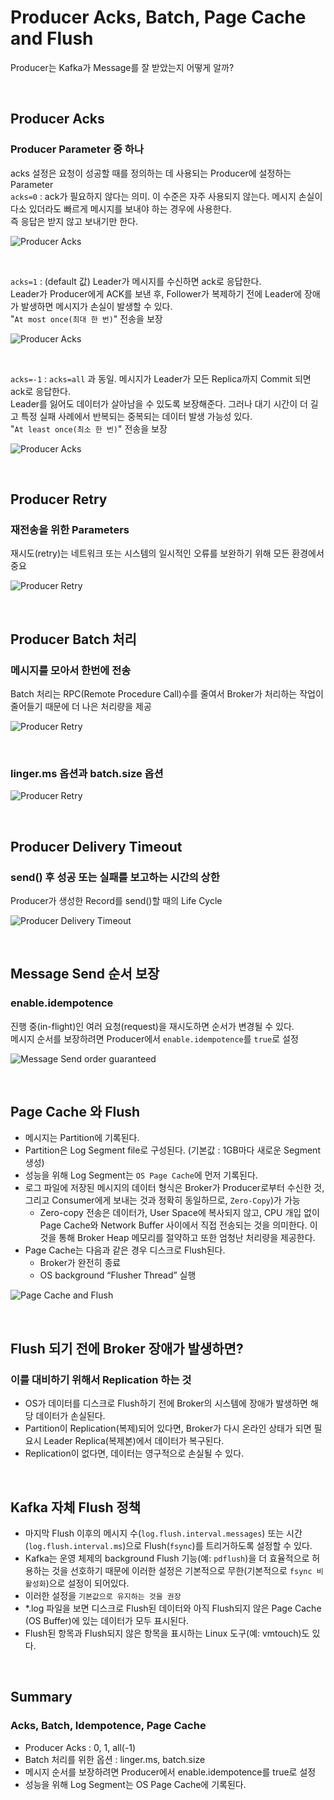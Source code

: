# Producer Acks, Batch, Page Cache and Flush
Producer는 Kafka가 Message를 잘 받았는지 어떻게 알까?

<br>

## Producer Acks
### Producer Parameter 중 하나
acks 설정은 요청이 성공할 때를 정의하는 데 사용되는 Producer에 설정하는 Parameter  
`acks=0` : ack가 필요하지 않다는 의미. 이 수준은 자주 사용되지 않는다. 메시지 손실이 다소 있더라도 빠르게 메시지를 보내야 하는 경우에 사용한다.  
즉 응답은 받지 않고 보내기만 한다.

![Producer Acks](../images/01.Producer%20Acks1.PNG)

<br>

`acks=1` : (default 값) Leader가 메시지를 수신하면 ack로 응답한다.  
Leader가 Producer에게 ACK를 보낸 후, Follower가 복제하기 전에 Leader에 장애가 발생하면 메시지가 손실이 발생할 수 있다.  
"`At most once(최대 한 번)`" 전송을 보장

![Producer Acks](../images/02.Producer%20Acks2.PNG)

<br>

`acks=-1` : `acks=all` 과 동일. 메시지가 Leader가 모든 Replica까지 Commit 되면 ack로 응답한다.  
Leader를 잃어도 데이터가 살아남을 수 있도록 보장해준다. 그러나 대기 시간이 더 길고 특정 실패 사례에서 반복되는 중복되는 데이터 발생 가능성 있다.  
"`At least once(최소 한 번)`" 전송을 보장

![Producer Acks](../images/03.Producer%20Acks3.PNG)

<br>

## Producer Retry
### 재전송을 위한 Parameters
재시도(retry)는 네트워크 또는 시스템의 일시적인 오류를 보완하기 위해 모든 환경에서 중요  

![Producer Retry](../images/04.Producer%20Retry.PNG)

<br>

## Producer Batch 처리
### 메시지를 모아서 한번에 전송
Batch 처리는 RPC(Remote Procedure Call)수를 줄여서 Broker가 처리하는 작업이 줄어들기 때문에 더 나은 처리량을 제공

![Producer Retry](../images/05.Producer%20Batch1.PNG)

<br>

### linger.ms 옵션과 batch.size 옵션
![Producer Retry](../images/06.Producer%20Batch2.PNG)

<br>

## Producer Delivery Timeout
### send() 후 성공 또는 실패를 보고하는 시간의 상한
Producer가 생성한 Record를 send()할 때의 Life Cycle

![Producer Delivery Timeout](../images/07.Producer%20Delivery%20Timeout.PNG)

<br>

## Message Send 순서 보장
### enable.idempotence
진행 중(in-flight)인 여러 요청(request)을 재시도하면 순서가 변경될 수 있다.  
메시지 순서를 보장하려면 Producer에서 `enable.idempotence`를 `true`로 설정

![Message Send order guaranteed](../images/08.Message%20Send%20order%20guaranteed.PNG)

<br>

## Page Cache 와 Flush
* 메시지는 Partition에 기록된다.
* Partition은 Log Segment file로 구성된다. (기본값 : 1GB마다 새로운 Segment 생성)
* 성능을 위해 Log Segment는 `OS Page Cache`에 먼저 기록된다.
* 로그 파일에 저장된 메시지의 데이터 형식은 Broker가 Producer로부터 수신한 것, 그리고 Consumer에게 보내는 것과 정확히 동일하므로, `Zero-Copy`)가 가능
  * Zero-copy 전송은 데이터가, User Space에 복사되지 않고, CPU 개입 없이 Page Cache와 Network Buffer 사이에서 직접 전송되는 것을 의미한다. 이것을 통해 Broker Heap 메모리를 절약하고 또한 엄청난 처리량을 제공한다.
* Page Cache는 다음과 같은 경우 디스크로 Flush된다.
  * Broker가 완전히 종료
  * OS background “Flusher Thread” 실행

![Page Cache and Flush](../images/09.Page%20Cache%20and%20Flush.PNG)

<br>

## Flush 되기 전에 Broker 장애가 발생하면?
### 이를 대비하기 위해서 Replication 하는 것
* OS가 데이터를 디스크로 Flush하기 전에 Broker의 시스템에 장애가 발생하면 해당 데이터가 손실된다.
* Partition이 Replication(복제)되어 있다면, Broker가 다시 온라인 상태가 되면 필요시 Leader Replica(복제본)에서 데이터가 복구된다.
* Replication이 없다면, 데이터는 영구적으로 손실될 수 있다.

<br>

## Kafka 자체 Flush 정책
* 마지막 Flush 이후의 메시지 수(`log.flush.interval.messages`) 또는 시간(`log.flush.interval.ms`)으로 Flush(`fsync`)를 트리거하도록 설정할 수 있다.
* Kafka는 운영 체제의 background Flush 기능(예: `pdflush`)을 더 효율적으로 허용하는 것을 선호하기 때문에 이러한 설정은 기본적으로 무한(기본적으로 `fsync 비활성화`)으로 설정이 되어있다.
* 이러한 설정을 `기본값으로 유지하는 것을 권장`
* *.log 파일을 보면 디스크로 Flush된 데이터와 아직 Flush되지 않은 Page Cache (OS Buffer)에 있는 데이터가 모두 표시된다.
* Flush된 항목과 Flush되지 않은 항목을 표시하는 Linux 도구(예: vmtouch)도 있다.

<br>

## Summary
### Acks, Batch, Idempotence, Page Cache
* Producer Acks : 0, 1, all(-1)
* Batch 처리를 위한 옵션 : linger.ms, batch.size
* 메시지 순서를 보장하려면 Producer에서 enable.idempotence를 true로 설정
* 성능을 위해 Log Segment는 OS Page Cache에 기록된다.